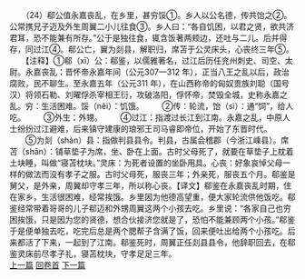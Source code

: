 　　（24）郗公值永嘉丧乱，在乡里，甚穷馁①。乡人以公名德，传共饴之②。公常携兄子迈及外生周翼二小儿往食③。乡人曰：“各自饥困，以君之贤，欲共济君耳，恐不能兼有所存。”公于是独往食，辄含饭著两颊边，还吐与二儿。后并得存，同过江④。郗公亡，翼为剡县，解职归，席苫于公灵床头，心丧终三年⑤。
　　【注释】①郗（xī）公：郗鉴，以儒雅著名，过江后历任兖州刺史、司空、太尉。永嘉丧乱：晋怀帝永嘉年间（公元307—312 年），正当八王之乱以后，政治腐败，民不聊生。至永嘉五年（公元311 年），在山西称帝的匈奴贵族刘聪（国号汉）将领石勒、刘曜俘杀宰相王衍，攻破洛阳，俘怀帝，焚毁全城，史称永嘉之乱。穷：生活困难。馁（něi）：饥饿。
　　②传：轮流，饴（sì）：通“饲”，给人吃。
　　③外生：外甥。
　　④过江：指渡过长江到江南。永嘉之乱，中原人士纷纷过江避难，后来镇守建康的琅邪王司马睿即帝位，开始了东晋时代。
　　⑤为剡（shàn）县：指做判县县令。判县，古属会稽郡（今浙江嵊县）。席苫（shān）：铺草垫子为席，坐、卧在上面。古时父母死了，就要在草垫子上枕着土块睡，叫做“寝苫枕块。”灵床：为死者设置的坐卧用具。心丧：好象哀悼父母一样的做法而没有孝子之服。古时父母死，服丧三年；外亲死，服丧五个月。郗鉴是舅父，是外亲，周翼却守孝三年，所以称心丧。【译文】郗鉴在永嘉丧乱时期，住在家乡，生活很困难，经常挨饿。乡里因为他德高望重，便大家轮流供他饭吃。郗鉴经常带着哥哥的儿子郗迈和外甥周翼这两个小孩去吃。乡里说：“各家自己也穷困挨饿，只是因为您的贤德，想合伙接济您就是了，恐怕不能兼顾两个小孩。”郗鉴于是便单独去吃，吃完后总是两个腮帮子含满了饭，回来便吐出给两个小孩吃。后来都活了下来，一起到了江南。郗鉴死时，周翼正任剡县县令，他辞职回去，在郗鉴灵床前尽孝子礼，寝苫枕块，守孝足足三年。
<br>[上一篇](01_23) [回卷首](01_00) [下一篇](01_25)  
